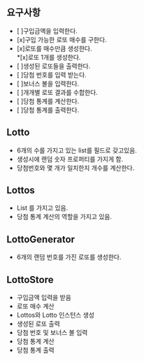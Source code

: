 ## 요구사항

* [ ]구입금액을 입력한다.  
* [x]구입 가능한 로또 매수를 구한다.  
* [x]로또를 매수만큼 생성한다.  
  *[x]로또 1개를 생성한다.  
* [ ]생성된 로또들을 출력한다.  
* [ ]당첨 번호를 입력 받는다.  
* [ ]보너스 볼을 입력한다.  
* [ ]개개별 로또 결과를 수합한다.  
* [ ]당첨 통계를 계산한다.  
* [ ]당첨 통계를 출력한다.

## Lotto
- 6개의 수를 가지고 있는 list를 필드로 갖고있음.
- 생성시에 랜덤 숫자 프로퍼티를 가지게 함.
- 당첨번호와 몇 개가 일치한지 개수를 계산한다.

## Lottos
- List<Lotto> 를 가지고 있음.
- 당첨 통계 계산의 역할을 가지고 있음.

## LottoGenerator
- 6개의 랜덤 번호를 가진 로또를 생성한다.

## LottoStore
- 구입금액 입력을 받음
- 로또 매수 계산
- Lottos와 Lotto 인스턴스 생성
- 생성된 로또 출력
- 당첨 번호 및 보너스 볼 입력
- 당첨 통계 계산
- 당첨 통계 출력